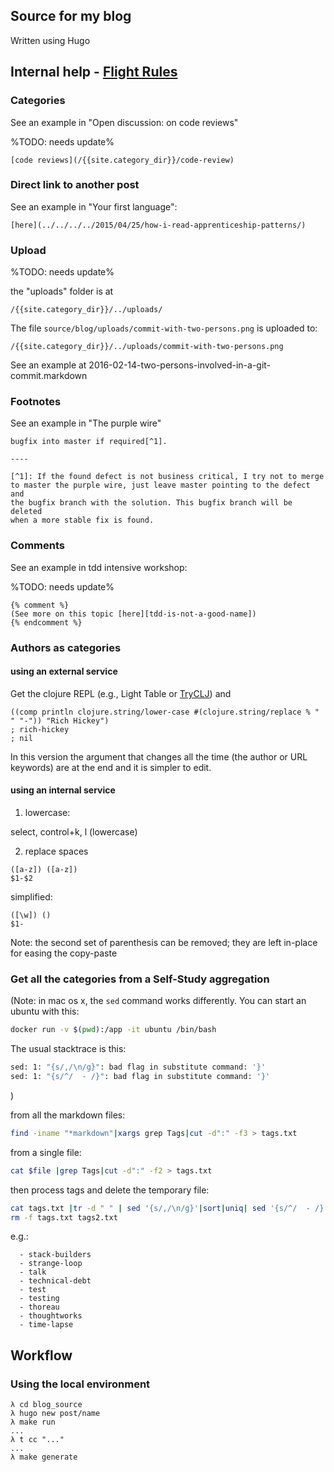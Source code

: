 ## Source for my blog

Written using Hugo

## Internal help - [Flight Rules](https://github.com/k88hudson/git-flight-rules#what-are-flight-rules)

### Categories

See an example in "Open discussion: on code reviews"

%TODO: needs update%

````
[code reviews](/{{site.category_dir}}/code-review)
````

### Direct link to another post

See an example in "Your first language":

````
[here](../../../../2015/04/25/how-i-read-apprenticeship-patterns/) 
````

### Upload

%TODO: needs update%

the "uploads" folder is at 

```
/{{site.category_dir}}/../uploads/
```

The file ``source/blog/uploads/commit-with-two-persons.png`` is uploaded to:

```
/{{site.category_dir}}/../uploads/commit-with-two-persons.png
```

See an example at 2016-02-14-two-persons-involved-in-a-git-commit.markdown

### Footnotes

See an example in "The purple wire"

````
bugfix into master if required[^1].

----

[^1]: If the found defect is not business critical, I try not to merge
to master the purple wire, just leave master pointing to the defect and
the bugfix branch with the solution. This bugfix branch will be deleted
when a more stable fix is found.
````


### Comments

See an example in tdd intensive workshop:

%TODO: needs update%

````
{% comment %}
(See more on this topic [here][tdd-is-not-a-good-name])
{% endcomment %}
````

### Authors as categories

#### using an external service

Get the clojure REPL (e.g., Light Table or [TryCLJ](http://www.tryclj.com/)) and 

````
((comp println clojure.string/lower-case #(clojure.string/replace % " " "-")) "Rich Hickey")
; rich-hickey
; nil
````

In this version the argument that changes all the time (the author or URL keywords) are at the end and it is simpler to edit.

#### using an internal service

1. lowercase:

  select, control+k, l (lowercase)

2. replace spaces

```
([a-z]) ([a-z])
$1-$2
```

simplified:

```
([\w]) ()
$1-
```

Note: the second set of parenthesis can be removed; they are left in-place for easing the copy-paste


### Get all the categories from a Self-Study aggregation

(Note: in mac os x, the ``sed`` command works differently. You can start an ubuntu with this:

```bash
docker run -v $(pwd):/app -it ubuntu /bin/bash
```

The usual stacktrace is this:

```bash
sed: 1: "{s/,/\n/g}": bad flag in substitute command: '}'
sed: 1: "{s/^/  - /}": bad flag in substitute command: '}'
```
)

from all the markdown files:

```bash
find -iname "*markdown"|xargs grep Tags|cut -d":" -f3 > tags.txt
```

from a single file:
```bash
cat $file |grep Tags|cut -d":" -f2 > tags.txt
```

then process tags and delete the temporary file:
```bash
cat tags.txt |tr -d " " | sed '{s/,/\n/g}'|sort|uniq| sed '{s/^/  - /}' > tags2.txt
rm -f tags.txt tags2.txt
```

e.g.:

```
  - stack-builders
  - strange-loop
  - talk
  - technical-debt
  - test
  - testing
  - thoreau
  - thoughtworks
  - time-lapse
```

## Workflow

### Using the local environment

```dos
λ cd blog_source
λ hugo new post/name
λ make run
...
λ t cc "..."
...
λ make generate
```

